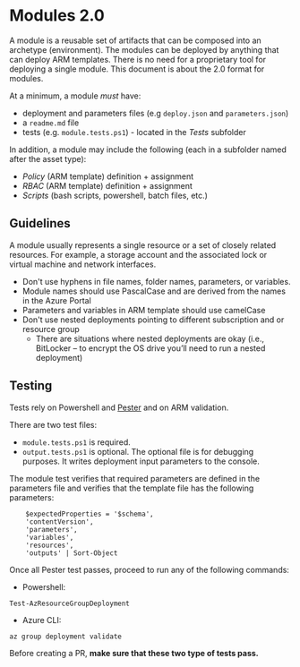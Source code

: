 # Modules 2.0

A module is a reusable set of artifacts that can be composed into an archetype (environment).
The modules can be deployed by anything that can deploy ARM templates. There is no need for a proprietary tool for deploying a single module.
This document is about the 2.0 format for modules.

 At a minimum, a module _must_ have:

- deployment and parameters files (e.g `deploy.json` and `parameters.json`)
- a `readme.md` file
- tests (e.g. `module.tests.ps1`) - located in the *Tests* subfolder

In addition, a module may include the following (each in a subfolder named after the asset type):

- *Policy* (ARM template) definition + assignment
- *RBAC* (ARM template) definition + assignment
- *Scripts* (bash scripts, powershell, batch files, etc.)

## Guidelines

A module usually represents a single resource or a set of closely related resources.
For example, a storage account and the associated lock or virtual machine and network interfaces.

- Don't use hyphens in file names, folder names, parameters, or variables.
- Module names should use PascalCase and are derived from the names in the Azure Portal
- Parameters and variables in ARM template should use camelCase
- Don't use nested deployments pointing to different subscription and or resource group
    -  There are situations where nested deployments are okay (i.e., BitLocker – to encrypt the OS drive you’ll need to run a nested deployment)


## Testing

Tests rely on Powershell and [Pester](https://github.com/pester/Pester) and on ARM validation.

There are two test files:

- `module.tests.ps1` is required.
- `output.tests.ps1` is optional. The optional file is for debugging purposes. It writes deployment input parameters to the console.

 The module test verifies that required parameters are defined in the parameters file and verifies that the template file has the following parameters: 

``` Powershel
    $expectedProperties = '$schema',
    'contentVersion',
    'parameters',
    'variables',
    'resources',
    'outputs' | Sort-Object
```

Once all Pester test passes, proceed to run any of the following commands:

- Powershell:

`Test-AzResourceGroupDeployment`

- Azure CLI:

`az group deployment validate`

Before creating a PR, **make sure that these two type of tests pass.**